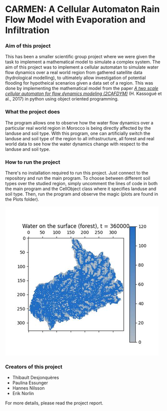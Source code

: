 # CARMEN: A Cellular Automaton Rain Flow Model with Evaporation and Infiltration

### Aim of this project ### 
This has been a smaller scientific group project where we were given the task to implement a mathematical model to simulate a complex system. The aim of this project was to implement a cellular automatan to simulate water flow dynamics over a real world region from gathered satellite data (hydrological modelling), to ultimately allow investigation of potential flooding for hypotheical scenarios given a data set of a region. This was done by implementing the mathematical model from the paper [*A two scale cellular automaton for flow dynamics modeling (2CAFDYM)*](https://www.sciencedirect.com/science/article/pii/S0307904X16305492) (H. Kassogué et al., 2017) in python using object oriented programming.

### What the project does ### 
The program allows one to observe how the water flow dynamics over a particular real world region in Morocco is being directly affected by the landuse and soil type. With this program, one can artificially switch the landuse and soil type of the region to all infrastructure, all forest and real world data to see how the water dynamics change with respect to the landuse and soil type.
  
### How to run the project ### 
There's no installation required to run this project. Just connect to the repository and run the main program. To choose between different soil types over the studied region, simply uncomment the lines of code in both the main program and the CellObject class where it specifies landuse and soil type. Then, run the program and observe the magic (plots are found in the Plots folder).

![Water running down landscape](https://github.com/erik-norlin/CARMEN/blob/master/Plots/Qps/Qps_forest/forest_t%3D360000.jpeg?raw=true)

### Creators of this project ### 
* Thibault Desjonquères
* Paulina Essunger
* Hannes Nilsson
* Erik Norlin

For more details, please read the project report.
